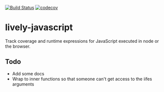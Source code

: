 [![Build Status](https://travis-ci.org/anthonykoch/lively-javascript.svg?branch=master)](https://travis-ci.org/anthonykoch/lively-javascript)
[![codecov](https://codecov.io/gh/anthonykoch/lively-javascript/branch/master/graph/badge.svg)](https://codecov.io/gh/anthonykoch/lively-javascript)


# lively-javascript

Track coverage and runtime expressions for JavaScript executed in node or the browser.


## Todo

- Add some docs
- Wrap to inner functions so that someone can't get access to the iifes arguments
